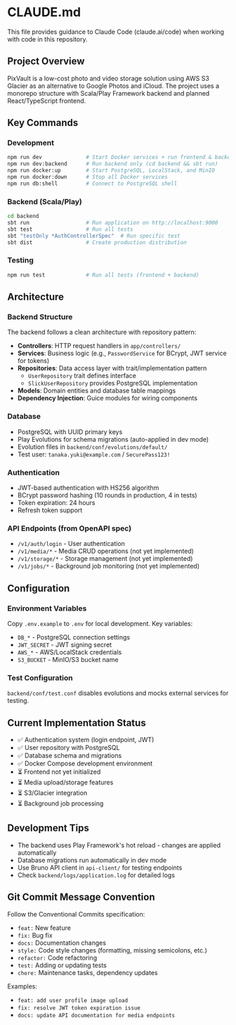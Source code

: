 # CLAUDE.md

This file provides guidance to Claude Code (claude.ai/code) when working with code in this repository.

## Project Overview

PixVault is a low-cost photo and video storage solution using AWS S3 Glacier as an alternative to Google Photos and iCloud. The project uses a monorepo structure with Scala/Play Framework backend and planned React/TypeScript frontend.

## Key Commands

### Development
```bash
npm run dev              # Start Docker services + run frontend & backend
npm run dev:backend      # Run backend only (cd backend && sbt run)
npm run docker:up        # Start PostgreSQL, LocalStack, and MinIO
npm run docker:down      # Stop all Docker services
npm run db:shell         # Connect to PostgreSQL shell
```

### Backend (Scala/Play)
```bash
cd backend
sbt run                  # Run application on http://localhost:9000
sbt test                 # Run all tests
sbt "testOnly *AuthControllerSpec"  # Run specific test
sbt dist                 # Create production distribution
```

### Testing
```bash
npm run test             # Run all tests (frontend + backend)
```

## Architecture

### Backend Structure
The backend follows a clean architecture with repository pattern:
- **Controllers**: HTTP request handlers in `app/controllers/`
- **Services**: Business logic (e.g., `PasswordService` for BCrypt, JWT service for tokens)
- **Repositories**: Data access layer with trait/implementation pattern
  - `UserRepository` trait defines interface
  - `SlickUserRepository` provides PostgreSQL implementation
- **Models**: Domain entities and database table mappings
- **Dependency Injection**: Guice modules for wiring components

### Database
- PostgreSQL with UUID primary keys
- Play Evolutions for schema migrations (auto-applied in dev mode)
- Evolution files in `backend/conf/evolutions/default/`
- Test user: `tanaka.yuki@example.com` / `SecurePass123!`

### Authentication
- JWT-based authentication with HS256 algorithm
- BCrypt password hashing (10 rounds in production, 4 in tests)
- Token expiration: 24 hours
- Refresh token support

### API Endpoints (from OpenAPI spec)
- `/v1/auth/login` - User authentication
- `/v1/media/*` - Media CRUD operations (not yet implemented)
- `/v1/storage/*` - Storage management (not yet implemented)
- `/v1/jobs/*` - Background job monitoring (not yet implemented)

## Configuration

### Environment Variables
Copy `.env.example` to `.env` for local development. Key variables:
- `DB_*` - PostgreSQL connection settings
- `JWT_SECRET` - JWT signing secret
- `AWS_*` - AWS/LocalStack credentials
- `S3_BUCKET` - MinIO/S3 bucket name

### Test Configuration
`backend/conf/test.conf` disables evolutions and mocks external services for testing.

## Current Implementation Status
- ✅ Authentication system (login endpoint, JWT)
- ✅ User repository with PostgreSQL
- ✅ Database schema and migrations
- ✅ Docker Compose development environment
- ⏳ Frontend not yet initialized
- ⏳ Media upload/storage features
- ⏳ S3/Glacier integration
- ⏳ Background job processing

## Development Tips
- The backend uses Play Framework's hot reload - changes are applied automatically
- Database migrations run automatically in dev mode
- Use Bruno API client in `api-client/` for testing endpoints
- Check `backend/logs/application.log` for detailed logs

## Git Commit Message Convention
Follow the Conventional Commits specification:
- `feat:` New feature
- `fix:` Bug fix
- `docs:` Documentation changes
- `style:` Code style changes (formatting, missing semicolons, etc.)
- `refactor:` Code refactoring
- `test:` Adding or updating tests
- `chore:` Maintenance tasks, dependency updates

Examples:
- `feat: add user profile image upload`
- `fix: resolve JWT token expiration issue`
- `docs: update API documentation for media endpoints`